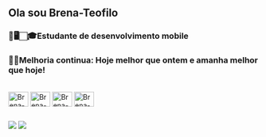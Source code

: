 ## Ola sou Brena-Teofilo

### 👩🖥️🏻‍🎓Estudante de desenvolvimento mobile
### 🧗‍♀️Melhoria continua: Hoje melhor que ontem e amanha melhor que hoje!

<div style="display: inline_block"><br>
  <img align="center" alt="Brena-ad" height="30" width="40"src="https://cdn.jsdelivr.net/gh/devicons/devicon/icons/androidstudio/androidstudio-original.svg" />
  <img align="center" alt="Brena-Jv" height="30" width="40" src="https://cdn.jsdelivr.net/gh/devicons/devicon/icons/java/java-original.svg" />
  <img align="center" alt="Brena-kt" height="30" width="40" src="https://cdn.jsdelivr.net/gh/devicons/devicon/icons/kotlin/kotlin-original.svg" />
  <img align="center" alt="Brena-sqLite" height="30" width="40" src="https://cdn.jsdelivr.net/gh/devicons/devicon/icons/sqlite/sqlite-original.svg" />
  
</div>

##

<div> 
 <a href = "mailto:bnteocostan@gmail.com"><img src="https://img.shields.io/badge/-Gmail-%23333?style=for-the-badge&logo=gmail&logoColor=white" target="_blank"></a>
  <a href="https://www.linkedin.com/in/brena-téofilo/" target="_blank"><img src="https://img.shields.io/badge/-LinkedIn-%230077B5?style=for-the-badge&logo=linkedin&logoColor=white" target="_blank"></a>
 
</div>
